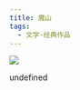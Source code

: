 ```yaml
---
title: 魔山
tags:
  - 文学-经典作品
---
```


![](https://cdn.weread.qq.com/weread/cover/12/YueWen_30660630/s_YueWen_30660630.jpg)

undefined